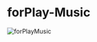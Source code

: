 # forPlay-Music


![forPlayMusic](https://user-images.githubusercontent.com/57410861/156417550-878416fd-4581-4928-a163-c223cd292550.jpg)
